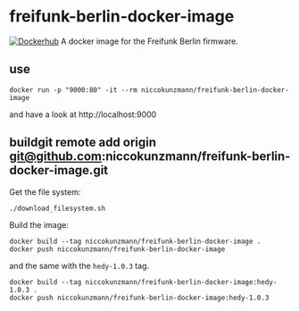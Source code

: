 # freifunk-berlin-docker-image

[![Dockerhub](https://img.shields.io/docker/automated/niccokunzmann/freifunk-berlin-docker-image.svg)](https://cloud.docker.com/repository/docker/niccokunzmann/freifunk-berlin-docker-image)
A docker image for the Freifunk Berlin firmware.

## use

```shell
docker run -p "9000:80" -it --rm niccokunzmann/freifunk-berlin-docker-image
```

and have a look at http://localhost:9000

## buildgit remote add origin git@github.com:niccokunzmann/freifunk-berlin-docker-image.git

Get the file system:

```shell
./download_filesystem.sh
```

Build the image:

```shell
docker build --tag niccokunzmann/freifunk-berlin-docker-image .
docker push niccokunzmann/freifunk-berlin-docker-image
```

and the same with the `hedy-1.0.3` tag.

```shell
docker build --tag niccokunzmann/freifunk-berlin-docker-image:hedy-1.0.3 .
docker push niccokunzmann/freifunk-berlin-docker-image:hedy-1.0.3
```


